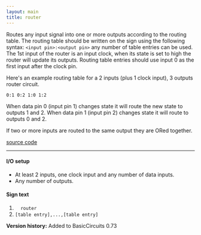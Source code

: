```yaml
---
layout: main
title: router
---
```


Routes any input signal into one or more outputs according to the routing table.
The routing table should be written on the sign using the following syntax: ` <input pin>:<output pin> ` any number of table entries 
can be used. The 1st input of the router is an input clock, when its state is set to high the router will update its outputs.
Routing table entries should use input 0 as the first input after the clock pin.

Here's an example routing table for a 2 inputs (plus 1 clock input), 3 outputs router circuit.

` 0:1 0:2 1:0 1:2 `

When data pin 0 (input pin 1) changes state it will route the new state to outputs 1 and 2.
When data pin 1 (input pin 2) changes state it will route to outputs 0 and 2.

If two or more inputs are routed to the same output they are ORed together.

[source code](https://github.com/eisental/BasicCircuits/blob/master/src/main/java/org/tal/basiccircuits/router.java)

* * *


#### I/O setup 
* At least 2 inputs, one clock input and any number of data inputs.
* Any number of outputs.

#### Sign text
1. `   router   `
2. ` [table entry],...,[table entry] `


__Version history:__ Added to BasicCircuits 0.73